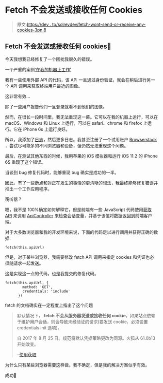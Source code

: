 # Fetch 不会发送或接收任何 Cookies

> 原文:[https://dev . to/solrevdev/fetch-wont-send-or-receive-any-cookies-3pn 8](https://dev.to/solrevdev/fetch-wont-send-or-receive-any-cookies-3pn8)

## [](#fetch-wont-send-or-receive-any-cookies)Fetch 不会发送或接收任何 cookies🍪

今天我想我已经修复了一个困扰我很久的错误。

一个严重的案例[‘在我的机器上工作’](https://blog.codinghorror.com/the-works-on-my-machine-certification-program/)

我有一些使用外部 API 的代码，该 API 一旦通过身份验证，就会在稍后进行另一个 API 调用来获取终端用户最近的图像。

这非常有效…

除了一些用户报告他们一旦登录就看不到他们的图像。

然而，在很长一段时间里，我无法重现这一幕。它可以在我的机器上运行，可以在 macOS、Windows 和 Linux 上运行，可以在 safari、chrome 和 firefox 上运行。它在 iPhone 6s 上运行良好。

所以，我添加了[日志](https://github.com/serilog/serilog-aspnetcore)，然后更多日志。我甚至注册了一个试用账户 [Browserstack](https://www.browserstack.com/) ，尝试尽可能多的不同浏览器和设备，但仍然无法重现这个问题。

最后，在测试其他东西的时候，我用苹果的 iOS 模拟器和运行 iOS 11.2 的 iPhone 6S 重现了这个错误。

当谈到 bug 修复代码时，能够重现 bug 确实是成功的一半。

因此，有了一些断点和对正在发生的事情的更清晰的想法，我最终能够修复错误并推出一个工作应用程序。

窃听器？

嗯，我不是 100%确定如何解释它，但是前端有一些 JavaScript 代码使用[获取 API](https://developer.mozilla.org/en-US/docs/Web/API/Fetch_API) 来调用 [ApiController](https://docs.microsoft.com/en-us/aspnet/core/web-api/?view=aspnetcore-2.2) 来检查会话变量，并基于该值将数据返回到前端客户端。

对于大多数浏览器和我的开发环境来说，下面的代码足以进行调用并获得正确的数据:

```
fetch(this.apiUrl) 
```

但是，对于某些浏览器，我需要修改 fetch API 调用来指定 cookies 和凭证也必须随请求一起发送。

这是实现这一点的代码，也是我提交的修复代码。

```
fetch(this.apiUrl, {
        method: 'GET',
        credentials: 'include'
      }) 
```

fetch 的文档确实在一定程度上指出了这个问题

> 默认情况下， **fetch 不会从服务器发送或接收任何 cookie**，如果站点依赖于维护用户会话，则会导致未经验证的请求(要发送 cookie，必须设置 credentials init 选项)。
> 
> 自 2017 年 8 月 25 日。规范将默认凭据策略更改为同源。火狐从 61.0b13 开始改变。
> 
> –[使用获取](https://developer.mozilla.org/en-US/docs/Web/API/Fetch_API/Using_Fetch)

为什么只有某些浏览器需要这样做，我不确定，但是我的解决方案似乎有效。

成功🎉